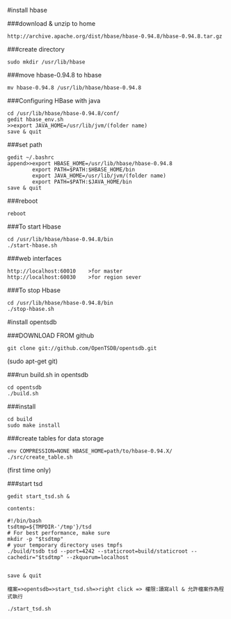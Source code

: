 #install hbase

###download & unzip to home
```
http://archive.apache.org/dist/hbase/hbase-0.94.8/hbase-0.94.8.tar.gz
```

###create directory
```
sudo mkdir /usr/lib/hbase
```

###move  hbase-0.94.8 to hbase
```
mv hbase-0.94.8 /usr/lib/hbase/hbase-0.94.8
```

###Configuring HBase with java
```
cd /usr/lib/hbase/hbase-0.94.8/conf/
gedit hbase_env.sh
>>export JAVA_HOME=/usr/lib/jvm/(folder name)
save & quit
```

###set path
```
gedit ~/.bashrc
append>>export HBASE_HOME=/usr/lib/hbase/hbase-0.94.8
        export PATH=$PATH:$HBASE_HOME/bin
        export JAVA_HOME=/usr/lib/jvm/(folder name)
        export PATH=$PATH:$JAVA_HOME/bin
save & quit
```

###reboot
```
reboot
```

###To start Hbase
```
cd /usr/lib/hbase/hbase-0.94.8/bin
./start-hbase.sh
```

###web interfaces
```
http://localhost:60010    >for master
http://localhost:60030    >for region sever
```

###To stop Hbase
```
cd /usr/lib/hbase/hbase-0.94.8/bin
./stop-hbase.sh
```



#install opentsdb

###DOWNLOAD FROM github
```
git clone git://github.com/OpenTSDB/opentsdb.git
```
(sudo apt-get git)

###run build.sh in opentsdb
```
cd opentsdb
./build.sh
```

###install
```
cd build
sudo make install
```

###create tables for data storage
```
env COMPRESSION=NONE HBASE_HOME=path/to/hbase-0.94.X/ ./src/create_table.sh
```
(first time only)

###start tsd
```
gedit start_tsd.sh &

contents:

#!/bin/bash
tsdtmp=${TMPDIR-'/tmp'}/tsd   
# For best performance, make sure
mkdir -p "$tsdtmp" 
# your temporary directory uses tmpfs
./build/tsdb tsd --port=4242 --staticroot=build/staticroot --cachedir="$tsdtmp" --zkquorum=localhost


save & quit
```

```
檔案=>opentsdb=>start_tsd.sh=>right click => 權限:讀寫all & 允許檔案作為程式執行
```

```
./start_tsd.sh
```
